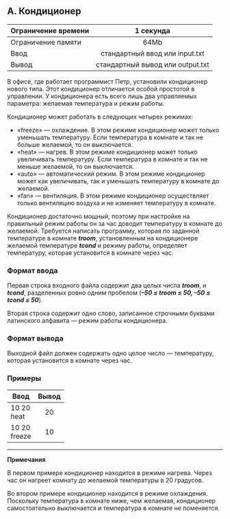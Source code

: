 ## A. Кондиционер

| Ограничение времени  |            1 секунда             |
|----------------------|:--------------------------------:|
| Ограничение памяти   |               64Mb               |
| Ввод                 |  стандартный ввод или input.txt  |
| Вывод                | стандартный вывод или output.txt |

В офисе, где работает программист Петр, установили кондиционер нового типа. 
Этот кондиционер отличается особой простотой в управлении. 
У кондиционера есть всего лишь два управляемых параметра: желаемая температура и режим работы.

Кондиционер может работать в следующих четырех режимах:
- «freeze» — охлаждение. В этом режиме кондиционер может только уменьшать температуру.
Если температура в комнате и так не больше желаемой, то он выключается.
- «heat» — нагрев. В этом режиме кондиционер может только увеличивать температуру.
Если температура в комнате и так не меньше желаемой, то он выключается.
- «auto» — автоматический режим. В этом режиме кондиционер может как увеличивать, 
так и уменьшать температуру в комнате до желаемой.
- «fan» — вентиляция. В этом режиме кондиционер осуществляет только вентиляцию воздуха
и не изменяет температуру в комнате.

Кондиционер достаточно мощный, поэтому при настройке на правильный режим работы он за
час доводит температуру в комнате до желаемой. Требуется написать программу, которая по
заданной температуре в комнате **_troom_**, установленным на кондиционере желаемой температуре **_tcond_** 
и режиму работы, определяет температуру, которая установится в комнате через час.

### Формат ввода

Первая строка входного файла содержит два целых числа **_troom_**, и **_tcond_**, 
разделенных ровно одним пробелом (_**–50 ≤ troom ≤ 50, –50 ≤ tcond ≤ 50**_).

Вторая строка содержит одно слово, записанное строчными буквами латинского алфавита — режим работы кондиционера.

### Формат вывода

Выходной файл должен содержать одно целое число — температуру, которая установится в комнате через час.

### Примеры

| Ввод                | Вывод |
|---------------------|:-----:|
| 10 20<br> heat      |  20   |
| 10 20<br> freeze    |  10   |

***
__Примечания__

В первом примере кондиционер находится в режиме нагрева. 
Через час он нагреет комнату до желаемой температуры в 20 градусов.

Во втором примере кондиционер находится в режиме охлаждения. 
Поскольку температура в комнате ниже, чем желаемая, кондиционер 
самостоятельно выключается и температура в комнате не поменяется.